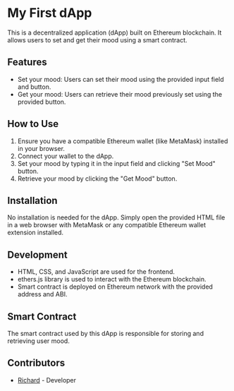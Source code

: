 # My First dApp

This is a decentralized application (dApp) built on Ethereum blockchain. It allows users to set and get their mood using a smart contract.

## Features

- Set your mood: Users can set their mood using the provided input field and button.
- Get your mood: Users can retrieve their mood previously set using the provided button.

## How to Use

1. Ensure you have a compatible Ethereum wallet (like MetaMask) installed in your browser.
2. Connect your wallet to the dApp.
3. Set your mood by typing it in the input field and clicking "Set Mood" button.
4. Retrieve your mood by clicking the "Get Mood" button.

## Installation

No installation is needed for the dApp. Simply open the provided HTML file in a web browser with MetaMask or any compatible Ethereum wallet extension installed.

## Development

- HTML, CSS, and JavaScript are used for the frontend.
- ethers.js library is used to interact with the Ethereum blockchain.
- Smart contract is deployed on Ethereum network with the provided address and ABI.

## Smart Contract

The smart contract used by this dApp is responsible for storing and retrieving user mood.

## Contributors

- [Richard](@Chard12) - Developer
